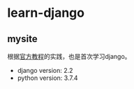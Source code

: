 # learn-django

## mysite
根据[官方教程](https://docs.djangoproject.com/zh-hans/2.2/intro/tutorial01/)的实践，也是首次学习django。

- django version: 2.2 
- python version: 3.7.4
